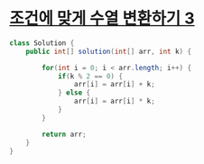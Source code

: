 # [조건에 맞게 수열 변환하기 3](https://school.programmers.co.kr/learn/courses/30/lessons/181835)
```java
class Solution {
    public int[] solution(int[] arr, int k) {

        for(int i = 0; i < arr.length; i++) {
            if(k % 2 == 0) {
                arr[i] = arr[i] + k;
            } else {
                arr[i] = arr[i] * k;
            }
        }

        return arr;
    }
}
```